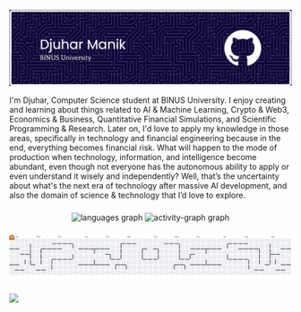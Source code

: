 ![Djuhar Manik](img/djrmanik-header2.jpg)

<p align="left">I'm Djuhar, Computer Science student at BINUS University. I enjoy creating and learning about things related to AI & Machine Learning, Crypto & Web3, Economics & Business, Quantitative Financial Simulations, and Scientific Programming & Research. Later on, I'd love to apply my knowledge in those areas, specifically in technology and financial engineering because in the end, everything becomes financial risk. What will happen to the mode of production when technology, information, and intelligence become abundant, even though not everyone has the autonomous ability to apply or even understand it wisely and independently? Well, that’s the uncertainty about what's the next era of technology after massive AI development, and also the domain of science & technology that I’d love to explore.</p>

###

<div align="center">
  <img src="https://github-readme-stats.vercel.app/api/top-langs?username=djrmanik&locale=en&hide_title=false&layout=compact&card_width=320&langs_count=5&theme=nightowl&hide_border=false&order=2" height="300" alt="languages graph"  />
  <img src="https://github-readme-activity-graph.vercel.app/graph?username=djrmanik&radius=12&theme=nightowl&area=true&order=5&custom_title=Activity&hide_border=false&hide_title=true" height="300" alt="activity-graph graph"  />
</div>

###

<picture>
  <source media="(prefers-color-scheme: dark)" srcset="https://raw.githubusercontent.com/djrmanik/djrmanik/output/pacman-contribution-graph-dark.svg">
  <source media="(prefers-color-scheme: light)" srcset="https://raw.githubusercontent.com/djrmanik/djrmanik/output/pacman-contribution-graph.svg">
  <img alt="pacman contribution graph" src="https://raw.githubusercontent.com/djrmanik/djrmanik/output/pacman-contribution-graph.svg">
</picture>

###

<img align="left" src="https://visitor-badge.laobi.icu/badge?page_id=djrmanik.djrmanik&left_color=royalblue&right_color=mediumpurple"  />

###
